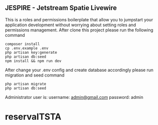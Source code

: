 ## JESPIRE - Jetstream Spatie Livewire
This is a roles and permissions boilerplate that allow you to jumpstart your application development without worrying about setting roles and permissions management. After clone this project please run the following command
```
composer install
cp .env.example .env
php artisan key:generate
php artisan db:seed
npm install && npm run dev
```
After change your .env config and create database accordingly please run migration and seed command
```
php artisan migrate
php artisan db:seed
```
Administrator user is:
username: admin@gmail.com
password: admin
# reservaITSTA
